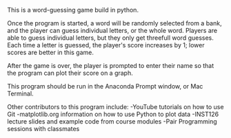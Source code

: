 This is a word-guessing game build in python.

Once the program is started, a word will be randomly selected from a bank, and the player can guess individual letters, or the whole word.
Players are able to guess individual letters, but they only get threefull word guesses.
Each time a letter is guessed, the player's score increases by 1; lower scores are better in this game. 

After the game is over, the player is prompted to enter their name so that the program can plot their score on a graph. 

This program should be run in the Anaconda Prompt window, or Mac Terminal. 

Other contributors to this program include:
-YouTube tutorials on how to use Git
-matplotlib.org information on how to use Python to plot data
-INST126 lecture slides and example code from course modules
-Pair Programming sessions with classmates
